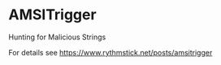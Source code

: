 # AMSITrigger
Hunting for Malicious Strings

For details see https://www.rythmstick.net/posts/amsitrigger

